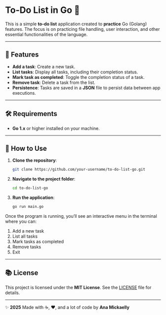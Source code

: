 # To-Do List in Go 📝

This is a simple **to-do list** application created to **practice** Go (Golang) features. The focus is on practicing file handling, user interaction, and other essential functionalities of the language.

---

## 🚀 Features

- **Add a task**: Create a new task.
- **List tasks**: Display all tasks, including their completion status.
- **Mark task as completed**: Toggle the completion status of a task.
- **Remove task**: Delete a task from the list.
- **Persistence**: Tasks are saved in a **JSON** file to persist data between app executions.

---

## 🛠 Requirements

- **Go 1.x** or higher installed on your machine.

---

## 🏁 How to Use

1. **Clone the repository**:
    ```bash
    git clone https://github.com/your-username/to-do-list-go.git
    ```

2. **Navigate to the project folder**:
    ```bash
    cd to-do-list-go
    ```

3. **Run the application**:
    ```bash
    go run main.go
    ```

Once the program is running, you’ll see an interactive menu in the terminal where you can:

1. Add a new task
2. List all tasks
3. Mark tasks as completed
4. Remove tasks
5. Exit

---

## 📚 License

This project is licensed under the **MIT License**. See the [LICENSE](LICENSE) file for details.

---

✨ **2025** Made with ☕, ❤️, and a lot of code by **Ana Mickaelly**
